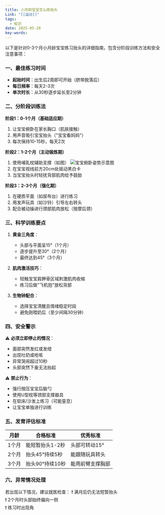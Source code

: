 ```yaml
---
title: 小月龄宝宝怎么练抬头
Link: "[[运动]]"
tags:
  - 知识
date: 2025-05-28
key-words:
---
```

以下是针对0-3个月小月龄宝宝练习抬头的详细指南，包含分阶段训练方法和安全注意事项：

### 一、最佳练习时间
- **起始时间**：出生后2周即可开始（脐带脱落后）
- **每日频率**：每天2-3次
- **单次时长**：从30秒逐步延长至2分钟

### 二、分阶段训练法
**阶段1：0-1个月（基础适应期）**
1. 让宝宝俯卧在家长胸口（肌肤接触）
2. 用声音吸引宝宝抬头（"宝宝看妈妈"）
3. 每次保持10-15秒，每天2次

**阶段2：1-2个月（主动锻炼期）**
1. 使用哺乳枕辅助支撑（如图）
   ![宝宝俯卧姿势示意图](https://example.com/baby-tummy-time.jpg)
2. 在宝宝视线前方20cm处摇动黑白卡
3. 当宝宝抬头时轻抚背部肌肉给予鼓励

**阶段3：2-3个月（强化期）**
1. 在硬质平面（如尿布台）进行练习
2. 用发声玩具（如沙铃）引导左右转头
3. 配合被动操进行颈部肌肉放松（按摩后颈）

### 三、科学训练要点
1. **黄金三角度**：
   - 头部与平面呈15°（1个月）
   - 逐步提升至30°（2个月）
   - 最终达到45°（3个月）

2. **肌肉激活技巧**：
   - 轻触宝宝肩胛骨区域刺激肌肉收缩
   - 练习后做"飞机抱"放松背部

3. **生物钟配合**：
   - 选择宝宝清醒且情绪稳定时段
   - 避免刚喂奶后（至少间隔30分钟）

### 四、安全警示
⚠️ **必须立即停止的情况**：
- 面部突然发红或发绀
- 出现吐奶或呛咳
- 异常哭闹超过10秒
- 头部突然下垂无法抬起

⚠️ **禁止行为**：
- 强行按压宝宝后脑勺
- 使用U型枕等颈部支撑器具
- 在软床/沙发上练习（可能窒息）
- 让宝宝单独进行训练

### 五、发育评估标准
| 月龄 | 合格标准 | 优秀标准 |
|-------|----------|----------|
| 1个月 | 能短暂抬头1-2秒 | 头部可转动15° |
| 2个月 | 抬头45°持续5秒 | 能跟随玩具转头 |
| 3个月 | 抬头90°持续10秒 | 能用前臂支撑胸部 |

### 六、异常情况处理
若出现以下情况，建议就医检查：
❗ 满月后仍无法短暂抬头  
❗ 2个月时头部始终偏向一侧  
❗ 练习时出现角